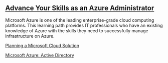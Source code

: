 ## [Advance Your Skills as an Azure Administrator](https://www.linkedin.com/learning/paths/advance-your-skills-as-an-azure-administrator)

Microsoft Azure is one of the leading enterprise-grade cloud computing platforms. This learning path provides IT professionals who have an existing knowledge of Azure with the skills they need to successfully manage infrastructure on Azure.

[Planning a Microsoft Cloud Solution](planning-a-microsoft-cloud-solution.md)

[Microsoft Azure: Active Directory](microsoft-azure-active-directory.md)